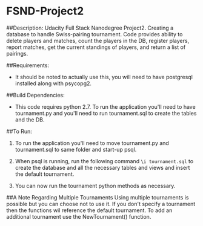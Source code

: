 # FSND-Project2

##Description:
Udacity Full Stack Nanodegree Project2. Creating a database to handle Swiss-pairing tournament. Code provides ability to delete players and matches, count the players in the DB, register players, report matches, get the current standings of players, and return a list of pairings.

##Requirements:

* It should be noted to actually use this, you will need to have postgresql installed along with psycopg2.

##Build Dependencies:

* This code requires python 2.7. To run the application you'll need to have tournament.py and you'll need to run tournament.sql to create the tables and the DB. 

##To Run:

1. To run the application you'll need to move tournament.py and tournament.sql to same folder and start-up psql.

2. When psql is running, run the following command `\i tournament.sql` to create the database and all the necessary tables and views and insert the default tournament.

3. You can now run the tournament python methods as necessary. 

##A Note Regarding Multiple Tournaments
Using multiple tournaments is possible but you can choose not to use it. If you don't specify a tournament then the functions wil reference the default tournament. To add an additional tournament use the NewTournament() function.
